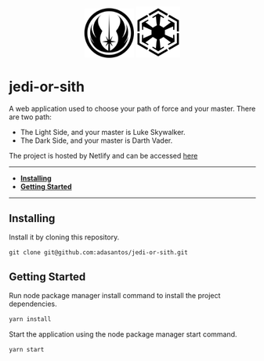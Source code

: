<p align="center">
    <img src="misc\img\jedi-logo.png" width="20%" />  <img src="misc\img\sith-logo.png" width="18%" />
</p>

# jedi-or-sith

A web application used to choose your path of force and your master.
There are two path:
- The Light Side, and your master is Luke Skywalker.
- The Dark Side, and your master is Darth Vader.

The project is hosted by Netlify and can be accessed [here](https://adoring-roentgen-5370a5.netlify.app)

---

- [**Installing**](#installing)
- [**Getting Started**](#getting-started)

---

## Installing

Install it by cloning this repository.

```
git clone git@github.com:adasantos/jedi-or-sith.git
```

## Getting Started

Run node package manager install command to install the project dependencies.

```js
yarn install
```

Start the application using the node package manager start command.

```js
yarn start
```
